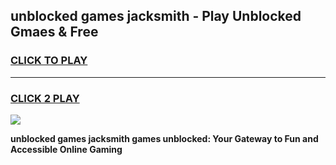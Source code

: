 
## unblocked games jacksmith - Play Unblocked Gmaes & Free
<h3>
<a href="https://news.freeplayer.one?title=unblocked_games_jacksmith&ref=23F">CLICK TO PLAY</a></h3>
<hr>

<h3>
<a href="https://news.freeplayer.one?title=unblocked_games_jacksmith&ref=23F">CLICK 2 PLAY</a>
  
</h3>

<a href="https://news.freeplayer.one?title=unblocked_games_jacksmith&ref=23F/"><img src="https://clearcache.store/games.png"></a>


**unblocked games jacksmith games unblocked: Your Gateway to Fun and Accessible Online Gaming**
